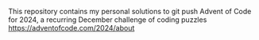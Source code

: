 This repository contains my personal solutions to git push Advent of Code for 2024, a recurring December challenge of coding puzzles https://adventofcode.com/2024/about
